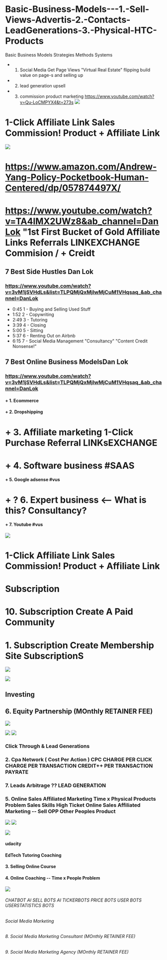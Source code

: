 # Basic-Business-Models---1.-Sell-Views-Advertis-2.-Contacts-LeadGenerations-3.-Physical-HTC-Products
Basic Business Models Strategies Methods Systems
+ 1. Social Media Get Page Views "Virtual Real Estate" flipping build value on page-s and selling up
+ 2. lead generation upsell
+ 3. commission product marketing
https://www.youtube.com/watch?v=Qu-LoCMPYX4&t=273s
![](https://i.gr-assets.com/images/S/compressed.photo.goodreads.com/books/1541948713l/42167361.jpg)
# 1-Click Affiliate Link Sales Commission! Product + Affiliate Link

![](https://pbs.twimg.com/card_img/1342605165854158848/9-2beJf2?format=png&name=small)
# https://www.amazon.com/Andrew-Yang-Policy-Pocketbook-Human-Centered/dp/057874497X/

# https://www.youtube.com/watch?v=TA4lMX2UWz8&ab_channel=DanLok "1st First Bucket of Gold Affiliate Links Referrals LINKEXCHANGE Commision / + Creidt


## 7 Best Side Hustles Dan Lok
### https://www.youtube.com/watch?v=3vM1jSVHdLs&list=TLPQMjQxMjIwMjCuM1VHqsaq_&ab_channel=DanLok
+ 0:45 1 - Buying and Selling Used Stuff
+ 1:52 2 - Copywriting
+ 2:49 3 - Tutoring
+ 3:39 4 - Closing
+ 5:00 5 - Sitting
+ 5:37 6 - Renting Out on Airbnb
+ 6:15 7 -  Social Media Management "Consultancy" "Content Credit Nonsense!"


## 7 Best Online Business ModelsDan Lok
### https://www.youtube.com/watch?v=3vM1jSVHdLs&list=TLPQMjQxMjIwMjCuM1VHqsaq_&ab_channel=DanLok
#### +  1. Ecommerce
#### +  2. Dropshipping
# +  3. Affiliate marketing 1-Click Purchase Referral LINKsEXCHANGE
# +  4. Software business #SAAS
#### + 5. Google adsense #vus
# +  ? 6. Expert business  <-- What is this? Consultancy?
#### + 7. Youtube #vus

![](https://i.gr-assets.com/images/S/compressed.photo.goodreads.com/books/1541948713l/42167361.jpg)
# 1-Click Affiliate Link Sales Commission! Product + Affiliate Link

# Subscription
# 10. Subscription Create A Paid Community
# 1. Subscription Create Membership Site SubscriptionS
![](https://images-na.ssl-images-amazon.com/images/I/71zWF5IBT9L.jpg)


![](https://blog.adioma.com/wp-content/uploads/2013/05/how-funding-works-infographic.png)
## Investing
## 6. Equity Partnership (MOnthly RETAINER FEE)


![](https://blog.adioma.com/wp-content/uploads/2013/05/how-funding-works-infographic.png)

![](https://www.appsflyer.com/wp-content/uploads/2018/09/cpa-graphic.png)
![](https://www.tune.com/tune-com-content/uploads/2019/01/what-is-affiliate-marketing.jpg)
### Click Through & Lead Generations 
### 2. Cpa Network ( Cost Per Action )  CPC CHARGE PER CLICK CHARGE PER TRANSACTION CREDIT++ PER TRANSACTION PAYRATE
### 7. Leads Arbitrage ?? LEAD GENERATION
### 5. Online Sales Affiliated Marketing  Time x Physical Products Problem Sales Skills  High Ticket Online Sales Affiliated Marketing -- Sell OPP Other Peoples Product
![](https://www.appsflyer.com/wp-content/uploads/2018/09/cpa-graphic.png)
![](https://blog.hubspot.com/hs-fs/hubfs/larger-inbound-methodology.png?width=600&name=larger-inbound-methodology.png)


![](https://miro.medium.com/max/1356/1*hWHfNVYS4B1dgB75bhUAXQ.png)
#### udacity
#### EdTech Tutoring Coaching 
#### 3. Selling Online Course 
#### 4. Online Coaching -- Time x People Problem

![](https://image.flaticon.com/icons/png/512/124/124019.png)
###### CHATBOT AI SELL BOTS AI TICKERBOTS PRICE BOTS USER BOTS USERSTATISTICS BOTS
###### Social Media Marketing
###### 8. Social Media Marketing Consultant (MOnthly RETAINER FEE)
###### 9. Social Media Marketing Agency (MOnthly RETAINER FEE)



